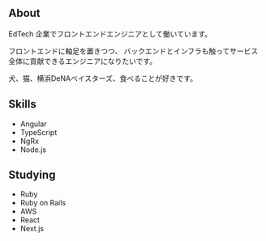## About

EdTech 企業でフロントエンドエンジニアとして働いています。

フロントエンドに軸足を置きつつ、
バックエンドとインフラも触ってサービス全体に貢献できるエンジニアになりたいです。

犬、猫、横浜DeNAベイスターズ、食べることが好きです。

## Skills

- Angular
- TypeScript
- NgRx
- Node.js

## Studying

- Ruby
- Ruby on Rails
- AWS
- React
- Next.js
